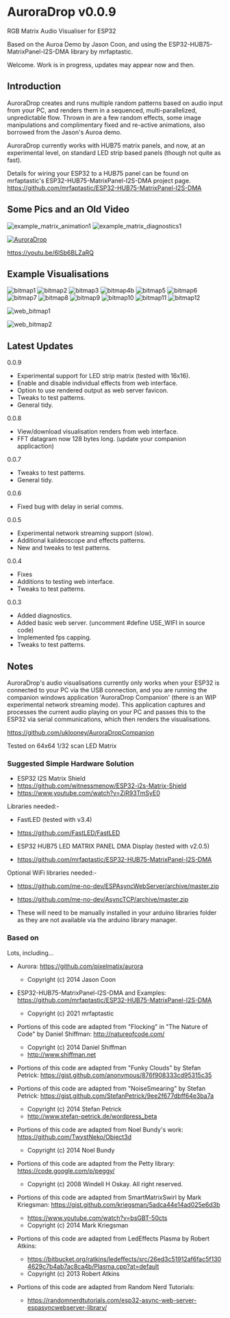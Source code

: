 # AuroraDrop v0.0.9

RGB Matrix Audio Visualiser for ESP32

Based on the Auroa Demo by Jason Coon, and using the ESP32-HUB75-MatrixPanel-I2S-DMA library by mrfaptastic.

Welcome. Work is in progress, updates may appear now and then.

## Introduction

AuroraDrop creates and runs multiple random patterns based on audio input from your PC, and renders them in a sequenced, multi-parallelized, unpredictable flow. Thrown in are a few random effects, some image manipulations and complimentary fixed and re-active animations, also borrowed from the Jason's Auroa demo.

AuroraDrop currently works with HUB75 matrix panels, and now, at an experimental level, on standard LED strip based panels (though not quite as fast).

Details for wiring your ESP32 to a HUB75 panel can be found on mrfaptastic's ESP32-HUB75-MatrixPanel-I2S-DMA project page.
https://github.com/mrfaptastic/ESP32-HUB75-MatrixPanel-I2S-DMA

## Some Pics and an Old Video

![example_matrix_animation1](https://user-images.githubusercontent.com/4552572/134411163-7eed342a-f806-48df-8284-c8c2a170b4af.gif)
![example_matrix_diagnostics1](https://user-images.githubusercontent.com/4552572/134822397-68405460-cfea-4bf5-96b5-e20ee566a729.png)


[![AuroraDrop](http://img.youtube.com/vi/6lSb6BLZaRQ/0.jpg)](http://www.youtube.com/watch?v=6lSb6BLZaRQ "AuroraDrop 0.0.3")

https://youtu.be/6lSb6BLZaRQ

## Example Visualisations

![bitmap1](https://user-images.githubusercontent.com/4552572/137008263-2cd191cb-fc51-445f-8496-6b9dbc1141d4.png) ![bitmap2](https://user-images.githubusercontent.com/4552572/137008280-2f5a7f18-abf7-4f87-937f-abaded38be8e.png) ![bitmap3](https://user-images.githubusercontent.com/4552572/137008303-60a0098d-e878-4fbd-9695-de55e5871269.png) ![bitmap4b](https://user-images.githubusercontent.com/4552572/137008672-e3eb3f7c-4648-4aa2-9c18-655a2434ecf0.png) ![bitmap5](https://user-images.githubusercontent.com/4552572/137008329-1d3b0771-f201-4ce3-95eb-2ec01f6bdd49.png) ![bitmap6](https://user-images.githubusercontent.com/4552572/137008351-81d03100-3593-4c5c-9b21-47538324329a.png) ![bitmap7](https://user-images.githubusercontent.com/4552572/137008366-5f6928c5-a48a-4004-a101-cd3d620e5407.png) ![bitmap8](https://user-images.githubusercontent.com/4552572/137008378-f9b676e0-64e0-4fb9-9871-30986dce088b.png) ![bitmap9](https://user-images.githubusercontent.com/4552572/137008395-985d0761-5988-4116-b357-d0211af1e97c.png) ![bitmap10](https://user-images.githubusercontent.com/4552572/137008412-79c7ce00-66a7-4961-95a7-424caecddbec.png) ![bitmap11](https://user-images.githubusercontent.com/4552572/137008425-967617eb-f75f-4568-bb84-c1349df86457.png)
![bitmap12](https://user-images.githubusercontent.com/4552572/137008461-89f3ff07-3f4a-471f-a605-05168c0964dd.png) 

![web_bitmap1](https://user-images.githubusercontent.com/4552572/137007058-e84c9805-5442-4d5b-83c0-64f012611f9f.png)

![web_bitmap2](https://user-images.githubusercontent.com/4552572/137533486-ac56c60f-621e-4593-bc6a-60bcb83e4533.png)


## Latest Updates

0.0.9
* Experimental support for LED strip matrix (tested with 16x16).
* Enable and disable individual effects from web interface.
* Option to use rendered output as web server favicon.
* Tweaks to test patterns.
* General tidy.

0.0.8
* View/download visualisation renders from web interface.
* FFT datagram now 128 bytes long. (update your companion applicaction)

0.0.7
* Tweaks to test patterns.
* General tidy.

0.0.6
* Fixed bug with delay in serial comms.

0.0.5
* Experimental network streaming support (slow).
* Additional kalideoscope and effects patterns.
* New and tweaks to test patterns.

0.0.4
* Fixes
* Additions to testing web interface.
* Tweaks to test patterns.

0.0.3
* Added diagnostics.
* Added basic web server. (uncomment #define USE_WIFI in source code)
* Implemented fps capping.
* Tweaks to test patterns.


## Notes

AuroraDrop's audio visualisations currently only works when your ESP32 is connected to your PC via the USB connection, and you are running the companion windows application 'AuroraDrop Companion' (there is an WIP experimental network streaming mode). This application captures and processes the current audio playing on
your PC and passes this to the ESP32 via serial communications, which then renders the visualisations.

https://github.com/uklooney/AuroraDropCompanion

Tested on 64x64 1/32 scan LED Matrix


### Suggested Simple Hardware Solution
   
 * ESP32 I2S Matrix Shield
 * https://github.com/witnessmenow/ESP32-i2s-Matrix-Shield
 * https://www.youtube.com/watch?v=ZiR93TmSyE0

Libraries needed:-

 * FastLED (tested with v3.4)
 * https://github.com/FastLED/FastLED

 * ESP32 HUB75 LED MATRIX PANEL DMA Display (tested with v2.0.5)
 * https://github.com/mrfaptastic/ESP32-HUB75-MatrixPanel-I2S-DMA

Optional WiFi libraries needed:-

*   https://github.com/me-no-dev/ESPAsyncWebServer/archive/master.zip
*   https://github.com/me-no-dev/AsyncTCP/archive/master.zip

*   These will need to be manually installed in your arduino libraries folder as they are not available via the arduino library manager.


### Based on

 Lots, including...

 * Aurora: https://github.com/pixelmatix/aurora
   * Copyright (c) 2014 Jason Coon

 * ESP32-HUB75-MatrixPanel-I2S-DMA and Examples: https://github.com/mrfaptastic/ESP32-HUB75-MatrixPanel-I2S-DMA
   * Copyright (c) 2021 mrfaptastic
 
 * Portions of this code are adapted from "Flocking" in "The Nature of Code" by Daniel Shiffman: http://natureofcode.com/
   * Copyright (c) 2014 Daniel Shiffman
   * http://www.shiffman.net

 * Portions of this code are adapted from "Funky Clouds" by Stefan Petrick: https://gist.github.com/anonymous/876f908333cd95315c35
 * Portions of this code are adapted from "NoiseSmearing" by Stefan Petrick: https://gist.github.com/StefanPetrick/9ee2f677dbff64e3ba7a
   * Copyright (c) 2014 Stefan Petrick
   * http://www.stefan-petrick.de/wordpress_beta

 * Portions of this code are adapted from Noel Bundy's work: https://github.com/TwystNeko/Object3d
   * Copyright (c) 2014 Noel Bundy
 
 * Portions of this code are adapted from the Petty library: https://code.google.com/p/peggy/
   * Copyright (c) 2008 Windell H Oskay.  All right reserved.

 * Portions of this code are adapted from SmartMatrixSwirl by Mark Kriegsman: https://gist.github.com/kriegsman/5adca44e14ad025e6d3b
   * https://www.youtube.com/watch?v=bsGBT-50cts
   * Copyright (c) 2014 Mark Kriegsman

 * Portions of this code are adapted from LedEffects Plasma by Robert Atkins:
   * https://bitbucket.org/ratkins/ledeffects/src/26ed3c51912af6fac5f1304629c7b4ab7ac8ca4b/Plasma.cpp?at=default
   * Copyright (c) 2013 Robert Atkins

 * Portions of this code are adapted from Random Nerd Tutorials:
   * https://randomnerdtutorials.com/esp32-async-web-server-espasyncwebserver-library/

